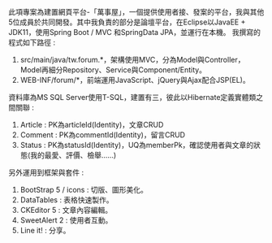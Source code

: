此項專案為建置網頁平台-「萬事屋」，一個提供使用者接、發案的平台，我與其他5位成員於共同開發。其中我負責的部分是論壇平台，在Eclipse以JavaEE + JDK11，使用Spring Boot / MVC 和SpringData JPA，並運行在本機。
我撰寫的程式如下路徑 :
  1. src/main/java/tw.forum.*，架構使用MVC，分為Model與Controller，Model再細分Repository、Service與Component/Entity。
  2. WEB-INF/forum/*，前端運用JavaScript、jQuery與Ajax配合JSP(EL)。

資料庫為MS SQL Server使用T-SQL，建置有三，彼此以Hibernate定義實體類之間關聯 :
  1. Article : PK為articleId(Identity)，文章CRUD
  2. Comment : PK為commentId(Identity)，留言CRUD
  3. Status  : PK為statusId(Identity)，UQ為memberPk，確認使用者與文章的狀態(我的最愛、評價、檢舉......)

另外運用到框架與套件 : 
  1. BootStrap 5 / icons : 切版、圖形美化。
  2. DataTables : 表格快速製作。
  3. CKEditor 5 : 文章內容編輯。
  4. SweetAlert 2 : 使用者互動。
  5. Line it! : 分享。

